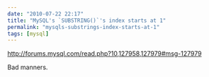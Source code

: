```yaml
---
date: "2010-07-22 22:17"
title: "MySQL's `SUBSTRING()`'s index starts at 1"
permalink: "mysqls-substrings-index-starts-at-1"
tags: [mysql]
---
```


<a href="http://forums.mysql.com/read.php?10,127958,127979#msg-127979">http://forums.mysql.com/read.php?10,127958,127979#msg-127979 </a>

Bad manners.
